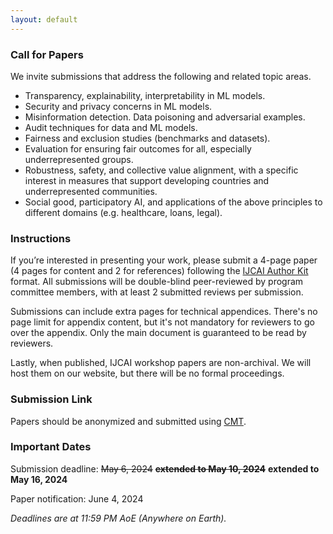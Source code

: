 ```yaml
---
layout: default
---
```


### Call for Papers

We invite submissions that address the following and related topic areas.

- Transparency, explainability, interpretability in ML models.
- Security and privacy concerns in ML models. 
- Misinformation detection. Data poisoning and adversarial examples.
- Audit techniques for data and ML models. 
- Fairness and exclusion studies (benchmarks and datasets).
- Evaluation for ensuring fair outcomes for all, especially underrepresented groups. 
- Robustness, safety, and collective value alignment, with a specific interest in measures that support developing countries and underrepresented communities.
- Social good, participatory AI, and applications of the above principles to different domains (e.g. healthcare, loans, legal).

### Instructions

If you’re interested in presenting your work, please submit a 4-page paper (4 pages for content and 2 for references) following the [IJCAI Author Kit](https://www.ijcai.org/authors_kit) format. All submissions will be double-blind peer-reviewed by program committee members, with at least 2 submitted reviews per submission.

Submissions can include extra pages for technical appendices. There's no page limit for appendix content, but it's not mandatory for reviewers to go over the appendix. Only the main document is guaranteed to be read by reviewers.

Lastly, when published, IJCAI workshop papers are non-archival. We will host them on our website, but there will be no formal proceedings.

### Submission Link

Papers should be anonymized and submitted using [CMT](https://cmt3.research.microsoft.com/TrustAIWorkshop2024).

### Important Dates

Submission deadline: ~~May 6, 2024~~ **~~extended to May 10, 2024~~** **extended to May 16, 2024** 

Paper notification: June 4, 2024

*Deadlines are at 11:59 PM AoE (Anywhere on Earth).*
